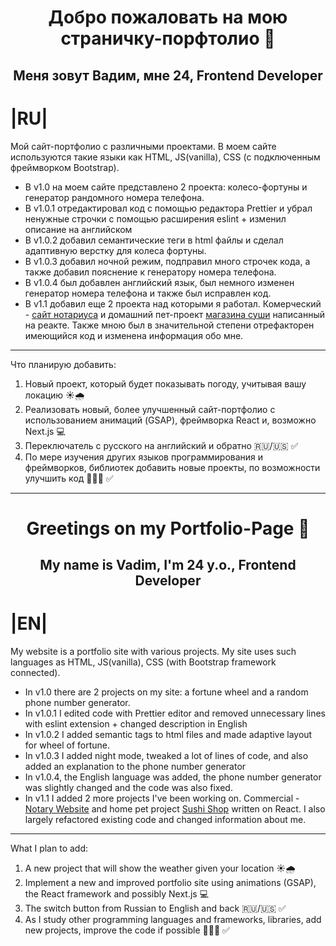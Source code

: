 <h1 align="center"> Добро пожаловать на мою страничку-порфтолио 🤗 </h1>
<h2 align="center"> Меня зовут Вадим, мне 24, Frontend Developer </h2>

# |RU|

Мой сайт-портфолио с различными проектами. В моем сайте используются такие языки как HTML, JS(vanilla), CSS (с подключенным фреймворком Bootstrap).

* В v1.0 на моем сайте представлено 2 проекта: колесо-фортуны и генератор рандомного номера телефона.
* В v1.0.1 отредактировал код с помощью редактора Prettier и убрал ненужные строчки с помощью расширения eslint + изменил описание на английском
* В v1.0.2 добавил семантические теги в html файлы и сделал адаптивную верстку для колеса фортуны.
* В v1.0.3 добавил ночной режим, подправил много строчек кода, а также добавил пояснение к генератору номера телефона.
* В v1.0.4 был добавлен английский язык, был немного изменен генератор номера телефона и также был исправлен код.
* В v1.1 добавил еще 2 проекта над которыми я работал. Комерческий -  [сайт нотариуса](https://notarymen.ru) и домашний пет-проект [магазина суши](https://sushi-heaven.vercel.app) написанный на реакте. Также мною был в значительной 
  степени 
  отрефакторен имеющийся код и изменена информация обо мне. 

_______________________
Что планирую добавить:

1. Новый проект, который будет показывать погоду, учитывая вашу локацию ☀️🌧️
2. Реализовать новый, более улучшенный сайт-портфолио с использованием анимаций (GSAP), фреймворка React и, возможно Next.js 💻
3. Переключатель с русского на английский и обратно 🇷🇺/🇺🇸 ✅
4. По мере изучения других языков программирования и фреймворков, библиотек добавить новые проекты, по возможности улучшить код 👨🏼‍💻 ✅

______________________
<h1 align="center"> Greetings on my Portfolio-Page 🤗 </h1>
<h2 align="center"> My name is Vadim, I'm 24 y.o., Frontend Developer </h2>

# |EN|

My website is a portfolio site with various projects. My site uses such languages as HTML, JS(vanilla), CSS (with Bootstrap framework connected).

* In v1.0 there are 2 projects on my site: a fortune wheel and a random phone number generator.
* In v1.0.1 I edited code with Prettier editor and removed unnecessary lines with eslint extension + changed description in English
* In v1.0.2 I added semantic tags to html files and made adaptive layout for wheel of fortune.
* In v1.0.3 I added night mode, tweaked a lot of lines of code, and also added an explanation to the phone number generator
* In v1.0.4, the English language was added, the phone number generator was slightly changed and the code was also fixed.
* In v1.1 I added 2 more projects I've been working on. Commercial - [Notary Website](https://notarymen.ru) and home pet project [Sushi Shop](https://sushi-heaven.vercel.app) written on React. I also largely refactored existing code and 
  changed 
  information about me.

_______________________
What I plan to add:

1. A new project that will show the weather given your location ☀️🌧️
2. Implement a new and improved portfolio site using animations (GSAP), the React framework and possibly Next.js 💻
3. The switch button from Russian to English and back 🇷🇺/🇺🇸 ✅
4. As I study other programming languages and frameworks, libraries, add new projects, improve the code if possible 👨🏼‍💻 ✅